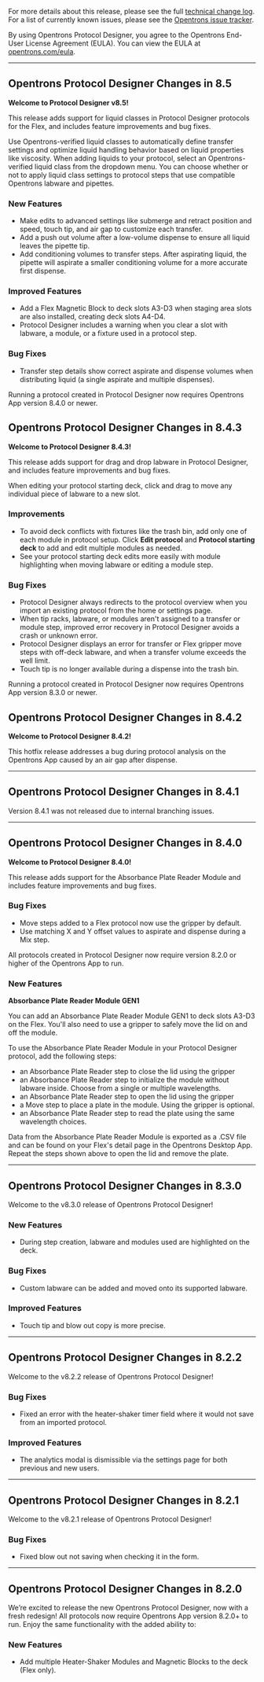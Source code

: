 For more details about this release, please see the full [technical change
log][]. For a list of currently known issues, please see the [Opentrons issue tracker][].

[technical change log]: https://github.com/Opentrons/opentrons/releases
[opentrons issue tracker]: https://github.com/Opentrons/opentrons/issues?q=is%3Aopen+is%3Aissue+label%3Abug

By using Opentrons Protocol Designer, you agree to the Opentrons End-User License Agreement (EULA). You can view the EULA at [opentrons.com/eula](https://opentrons.com/eula).

---

## Opentrons Protocol Designer Changes in 8.5

**Welcome to Protocol Designer v8.5!**

This release adds support for liquid classes in Protocol Designer protocols for the Flex, and includes feature improvements and bug fixes.

Use Opentrons-verified liquid classes to automatically define transfer settings and optimize liquid handling behavior based on liquid properties like viscosity. When adding liquids to your protocol, select an Opentrons-verified liquid class from the dropdown menu. You can choose whether or not to apply liquid class settings to protocol steps that use compatible Opentrons labware and pipettes.

### New Features

- Make edits to advanced settings like submerge and retract position and speed, touch tip, and air gap to customize each transfer.
- Add a push out volume after a low-volume dispense to ensure all liquid leaves the pipette tip.
- Add conditioning volumes to transfer steps. After aspirating liquid, the pipette will aspirate a smaller conditioning volume for a more accurate first dispense.

### Improved Features

- Add a Flex Magnetic Block to deck slots A3-D3 when staging area slots are also installed, creating deck slots A4-D4.
- Protocol Designer includes a warning when you clear a slot with labware, a module, or a fixture used in a protocol step.

### Bug Fixes

- Transfer step details show correct aspirate and dispense volumes when distributing liquid (a single aspirate and multiple dispenses).

Running a protocol created in Protocol Designer now requires Opentrons App version 8.4.0 or newer.

## Opentrons Protocol Designer Changes in 8.4.3

**Welcome to Protocol Designer 8.4.3!**

This release adds support for drag and drop labware in Protocol Designer, and includes feature improvements and bug fixes.

When editing your protocol starting deck, click and drag to move any individual piece of labware to a new slot.

### Improvements

- To avoid deck conflicts with fixtures like the trash bin, add only one of each module in protocol setup. Click **Edit protocol** and **Protocol starting deck** to add and edit multiple modules as needed.
- See your protocol starting deck edits more easily with module highlighting when moving labware or editing a module step.

### Bug Fixes

- Protocol Designer always redirects to the protocol overview when you import an existing protocol from the home or settings page.
- When tip racks, labware, or modules aren't assigned to a transfer or module step, improved error recovery in Protocol Designer avoids a crash or unknown error.
- Protocol Designer displays an error for transfer or Flex gripper move steps with off-deck labware, and when a transfer volume exceeds the well limit.
- Touch tip is no longer available during a dispense into the trash bin.

Running a protocol created in Protocol Designer now requires Opentrons App version 8.3.0 or newer.

## Opentrons Protocol Designer Changes in 8.4.2

**Welcome to Protocol Designer 8.4.2!**

This hotfix release addresses a bug during protocol analysis on the Opentrons App caused by an air gap after dispense.

---

## Opentrons Protocol Designer Changes in 8.4.1

Version 8.4.1 was not released due to internal branching issues.

---

## Opentrons Protocol Designer Changes in 8.4.0

**Welcome to Protocol Designer 8.4.0!**

This release adds support for the Absorbance Plate Reader Module and includes feature improvements and bug fixes.

### Bug Fixes

- Move steps added to a Flex protocol now use the gripper by default.
- Use matching X and Y offset values to aspirate and dispense during a Mix step.

All protocols created in Protocol Designer now require version 8.2.0 or higher of the Opentrons App to run.

### New Features

**Absorbance Plate Reader Module GEN1**

You can add an Absorbance Plate Reader Module GEN1 to deck slots A3-D3 on the Flex. You'll also need to use a gripper to safely move the lid on and off the module.

To use the Absorbance Plate Reader Module in your Protocol Designer protocol, add the following steps:

- an Absorbance Plate Reader step to close the lid using the gripper
- an Absorbance Plate Reader step to initialize the module without labware inside. Choose from a single or multiple wavelengths.
- an Absorbance Plate Reader step to open the lid using the gripper
- a Move step to place a plate in the module. Using the gripper is optional.
- an Absorbance Plate Reader step to read the plate using the same wavelength choices.

Data from the Absorbance Plate Reader Module is exported as a .CSV file and can be found on your Flex's detail page in the Opentrons Desktop App. Repeat the steps shown above to open the lid and remove the plate.

---

## Opentrons Protocol Designer Changes in 8.3.0

Welcome to the v8.3.0 release of Opentrons Protocol Designer!

### New Features

- During step creation, labware and modules used are highlighted on the deck.

### Bug Fixes

- Custom labware can be added and moved onto its supported labware.

### Improved Features

- Touch tip and blow out copy is more precise.

---

## Opentrons Protocol Designer Changes in 8.2.2

Welcome to the v8.2.2 release of Opentrons Protocol Designer!

### Bug Fixes

- Fixed an error with the heater-shaker timer field where it would not save from an imported protocol.

### Improved Features

- The analytics modal is dismissible via the settings page for both previous and new users.

---

## Opentrons Protocol Designer Changes in 8.2.1

Welcome to the v8.2.1 release of Opentrons Protocol Designer!

### Bug Fixes

- Fixed blow out not saving when checking it in the form.

---

## Opentrons Protocol Designer Changes in 8.2.0

We’re excited to release the new Opentrons Protocol Designer, now with a fresh redesign! All protocols now require Opentrons App version 8.2.0+ to run. Enjoy the same functionality with the added ability to:

### New Features

- Add multiple Heater-Shaker Modules and Magnetic Blocks to the deck (Flex only).
